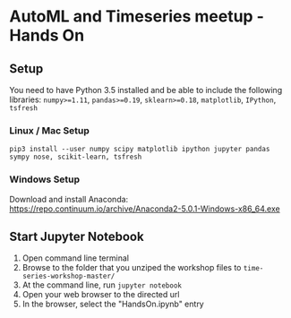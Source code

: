 # AutoML and Timeseries meetup - Hands On

## Setup

You need to have Python 3.5 installed and be able to include the following libraries:
`numpy>=1.11`, `pandas>=0.19`, `sklearn>=0.18`, `matplotlib`, `IPython`, `tsfresh`

### Linux / Mac Setup
```
pip3 install --user numpy scipy matplotlib ipython jupyter pandas sympy nose, scikit-learn, tsfresh
```

### Windows Setup
Download and install Anaconda:
https://repo.continuum.io/archive/Anaconda2-5.0.1-Windows-x86_64.exe

## Start Jupyter Notebook
1. Open command line terminal
1. Browse to the folder that you unziped the workshop files to `time-series-workshop-master/`
1. At the command line, run `jupyter notebook`
1. Open your web browser to the directed url
1. In the browser, select the "HandsOn.ipynb" entry

